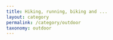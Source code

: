 ```yaml
---
title: Hiking, running, biking and ...
layout: category
permalink: /category/outdoor
taxonomy: outdoor
---
```


